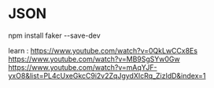 # JSON

npm install faker --save-dev


learn : 
      https://www.youtube.com/watch?v=0QkLwCCx8Es
      https://www.youtube.com/watch?v=MB9SgSYw0Gw
      https://www.youtube.com/watch?v=mAqYJF-yxO8&list=PL4cUxeGkcC9i2v2ZqJgydXIcRq_ZizIdD&index=1
